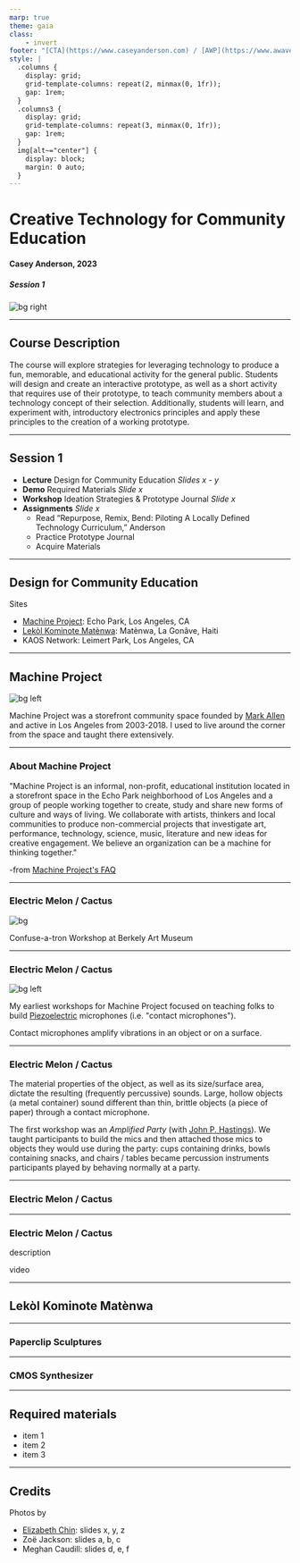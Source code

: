```yaml
---
marp: true
theme: gaia
class:
    - invert
footer: "[CTA](https://www.caseyanderson.com) / [AWP](https://www.awavepress.com)"
style: |
  .columns {
    display: grid;
    grid-template-columns: repeat(2, minmax(0, 1fr));
    gap: 1rem;
  }
  .columns3 {
    display: grid;
    grid-template-columns: repeat(3, minmax(0, 1fr));
    gap: 1rem;
  } 
  img[alt~="center"] {
    display: block;
    margin: 0 auto;
  }
---
```


# Creative Technology for Community Education
#### Casey Anderson, 2023

##### Session 1

![bg right](.\imgs\LKM\paperclips-matenwa-2019-ZJackson.JPG)

---

<!-- paginate: true -->

## Course Description

The course will explore strategies for leveraging technology to produce a fun, memorable, and educational activity for the general public. Students will design and create an interactive prototype, as well as a short activity that requires use of their prototype, to teach community members about a technology concept of their selection. Additionally, students will learn, and experiment with, introductory electronics principles and apply these principles to the creation of a working prototype.

---

## Session 1

- **Lecture** Design for Community Education *Slides x - y*
- **Demo** Required Materials *Slide x*
- **Workshop** Ideation Strategies & Prototype Journal *Slide x*
- **Assignments** *Slide x*
    - Read “Repurpose, Remix, Bend: Piloting A Locally Defined Technology Curriculum,” Anderson
    - Practice Prototype Journal
    - Acquire Materials

---

## Design for Community Education

Sites
* [Machine Project](https://machineproject.com/): Echo Park, Los Angeles, CA
* [Lek&ograve;l Kominote Mat&egrave;nwa](https://www.matenwa.org/): Mat&egrave;nwa, La Gon&acirc;ve, Haiti
* KAOS Network: Leimert Park, Los Angeles, CA

---

## Machine Project

![bg left](imgs\MachineProject\aboutMachineProject-MAllen.jpg)

Machine Project was a storefront community space founded by [Mark Allen](https://www.markallen.com/) and active in Los Angeles  from 2003-2018. I used to live around the corner from the space and taught there extensively.

---

### About Machine Project

"Machine Project is an informal, non-profit, educational institution located in a storefront space in the Echo Park neighborhood of Los Angeles and a group of people working together to create, study and share new forms of culture and ways of living. We collaborate with artists, thinkers and local communities to produce non-commercial projects that investigate art, performance, technology, science, music, literature and new ideas for creative engagement. We believe an organization can be a machine for thinking together."

-from [Machine Project's FAQ](https://machineproject.com/faq/)

---

### Electric Melon / Cactus

![bg](imgs\MachineProject\CTA-Confuse-a-Tron-Machine-MCaudill.jpg)

Confuse-a-tron Workshop at Berkely Art Museum

---

### Electric Melon / Cactus

![bg left](imgs\MachineProject\Melon-Confuse-a-tron-Machine-MCaudill.jpg)

My earliest workshops for Machine Project focused on teaching folks to build [Piezoelectric](https://en.wikipedia.org/wiki/Piezoelectricity) microphones (i.e. "contact microphones").

Contact microphones amplify vibrations in an object or on a surface.

---

### Electric Melon / Cactus

The material properties of the object, as well as its size/surface area, dictate the resulting (frequently percussive) sounds. Large, hollow objects (a metal container) sound different than thin, brittle objects (a piece of paper) through a contact microphone.

The first workshop was an *Amplified Party* (with [John P. Hastings](https://www.johnphastings.org/)). We taught participants to build the mics and then attached those mics to objects they would use during the party: cups containing drinks, bowls containing snacks, and chairs / tables became percussion instruments participants played by behaving normally at a party.

---

### Electric Melon / Cactus



---

### Electric Melon / Cactus

description

video

---

## Lek&ograve;l Kominote Mat&egrave;nwa

---

### Paperclip Sculptures

---

### CMOS Synthesizer

---

## Required materials

- item 1
- item 2
- item 3

---

## Credits

Photos by
- [Elizabeth Chin](https://elizabethjchin.com/): slides x, y, z
- Zo&euml; Jackson: slides a, b, c
- Meghan Caudill: slides d, e, f